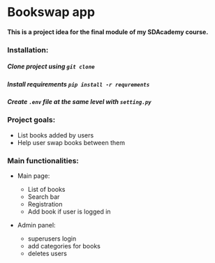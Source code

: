 # Bookswap app

#### This is a project idea for the final module of my SDAcademy course.


### Installation:

##### Clone project using ````git clone````
##### Install requirements ```pip install -r requrements```
##### Create ```.env``` file at the same level with ```setting.py```


### Project goals:
- List books added by users
- Help user swap books between them

### Main functionalities:

- Main page:
    - List of books 
    - Search bar 
    - Registration
    - Add book if user is logged in
    
- Admin panel:
    - superusers login
    - add categories for books
    - deletes users



